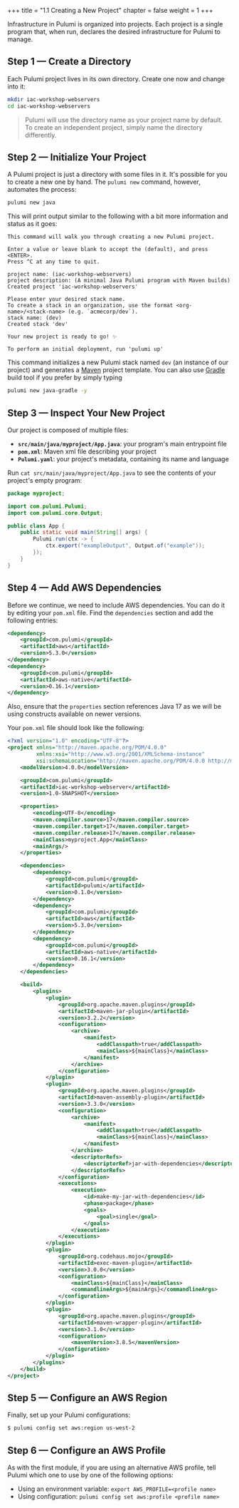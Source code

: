 +++
title = "1.1 Creating a New Project"
chapter = false
weight = 1
+++


Infrastructure in Pulumi is organized into projects. Each project is a single program that, when run, declares the desired infrastructure for Pulumi to manage.

## Step 1 &mdash; Create a Directory

Each Pulumi project lives in its own directory. Create one now and change into it:

```bash
mkdir iac-workshop-webservers
cd iac-workshop-webservers
```

> Pulumi will use the directory name as your project name by default. To create an independent project, simply name the directory differently.

## Step 2 &mdash; Initialize Your Project

A Pulumi project is just a directory with some files in it. It's possible for you to create a new one by hand. The `pulumi new` command, however, automates the process:

```bash
pulumi new java
```

This will print output similar to the following with a bit more information and status as it goes:

```
This command will walk you through creating a new Pulumi project.

Enter a value or leave blank to accept the (default), and press <ENTER>.
Press ^C at any time to quit.

project name: (iac-workshop-webservers)
project description: (A minimal Java Pulumi program with Maven builds)
Created project 'iac-workshop-webservers'

Please enter your desired stack name.
To create a stack in an organization, use the format <org-name>/<stack-name> (e.g. `acmecorp/dev`).
stack name: (dev)
Created stack 'dev'

Your new project is ready to go! ✨

To perform an initial deployment, run 'pulumi up'
```

This command initializes a new Pulumi stack named `dev` (an instance of our project) and generates a [Maven](https://maven.apache.org/) project template. 
You can also use [Gradle](https://gradle.org/) build tool if you prefer by simply typing
```bash
pulumi new java-gradle -y
```

## Step 3 &mdash; Inspect Your New Project

Our project is composed of multiple files:

* **`src/main/java/myproject/App.java`**: your program's main entrypoint file
* **`pom.xml`**: Maven xml file describing your project
* **`Pulumi.yaml`**: your project's metadata, containing its name and language

Run `cat src/main/java/myproject/App.java` to see the contents of your project's empty program:

```java
package myproject;

import com.pulumi.Pulumi;
import com.pulumi.core.Output;

public class App {
    public static void main(String[] args) {
        Pulumi.run(ctx -> {
            ctx.export("exampleOutput", Output.of("example"));
        });
    }
}
```

## Step 4 &mdash; Add AWS Dependencies

Before we continue, we need to include AWS dependencies.
You can do it by editing your `pom.xml` file. Find the `dependencies` section and add the following entries:
```xml
<dependency>
    <groupId>com.pulumi</groupId>
    <artifactId>aws</artifactId>
    <version>5.3.0</version>
</dependency>
<dependency>
    <groupId>com.pulumi</groupId>
    <artifactId>aws-native</artifactId>
    <version>0.16.1</version>
</dependency>
```

Also, ensure that the `properties` section references Java 17 as we will be using constructs available on newer versions.

Your `pom.xml` file should look like the following:
```xml
<?xml version="1.0" encoding="UTF-8"?>
<project xmlns="http://maven.apache.org/POM/4.0.0"
         xmlns:xsi="http://www.w3.org/2001/XMLSchema-instance"
         xsi:schemaLocation="http://maven.apache.org/POM/4.0.0 http://maven.apache.org/xsd/maven-4.0.0.xsd">
    <modelVersion>4.0.0</modelVersion>

    <groupId>com.pulumi</groupId>
    <artifactId>iac-workshop-webserver</artifactId>
    <version>1.0-SNAPSHOT</version>

    <properties>
        <encoding>UTF-8</encoding>
        <maven.compiler.source>17</maven.compiler.source>
        <maven.compiler.target>17</maven.compiler.target>
        <maven.compiler.release>17</maven.compiler.release>
        <mainClass>myproject.App</mainClass>
        <mainArgs/>
    </properties>

    <dependencies>
        <dependency>
            <groupId>com.pulumi</groupId>
            <artifactId>pulumi</artifactId>
            <version>0.1.0</version>
        </dependency>
        <dependency>
            <groupId>com.pulumi</groupId>
            <artifactId>aws</artifactId>
            <version>5.3.0</version>
        </dependency>
        <dependency>
            <groupId>com.pulumi</groupId>
            <artifactId>aws-native</artifactId>
            <version>0.16.1</version>
        </dependency>
    </dependencies>

    <build>
        <plugins>
            <plugin>
                <groupId>org.apache.maven.plugins</groupId>
                <artifactId>maven-jar-plugin</artifactId>
                <version>3.2.2</version>
                <configuration>
                    <archive>
                        <manifest>
                            <addClasspath>true</addClasspath>
                            <mainClass>${mainClass}</mainClass>
                        </manifest>
                    </archive>
                </configuration>
            </plugin>
            <plugin>
                <groupId>org.apache.maven.plugins</groupId>
                <artifactId>maven-assembly-plugin</artifactId>
                <version>3.3.0</version>
                <configuration>
                    <archive>
                        <manifest>
                            <addClasspath>true</addClasspath>
                            <mainClass>${mainClass}</mainClass>
                        </manifest>
                    </archive>
                    <descriptorRefs>
                        <descriptorRef>jar-with-dependencies</descriptorRef>
                    </descriptorRefs>
                </configuration>
                <executions>
                    <execution>
                        <id>make-my-jar-with-dependencies</id>
                        <phase>package</phase>
                        <goals>
                            <goal>single</goal>
                        </goals>
                    </execution>
                </executions>
            </plugin>
            <plugin>
                <groupId>org.codehaus.mojo</groupId>
                <artifactId>exec-maven-plugin</artifactId>
                <version>3.0.0</version>
                <configuration>
                    <mainClass>${mainClass}</mainClass>
                    <commandlineArgs>${mainArgs}</commandlineArgs>
                </configuration>
            </plugin>
            <plugin>
                <groupId>org.apache.maven.plugins</groupId>
                <artifactId>maven-wrapper-plugin</artifactId>
                <version>3.1.0</version>
                <configuration>
                    <mavenVersion>3.8.5</mavenVersion>
                </configuration>
            </plugin>
        </plugins>
    </build>
</project>

```

## Step 5 &mdash; Configure an AWS Region

Finally, set up your Pulumi configurations:

```bash
$ pulumi config set aws:region us-west-2
```

## Step 6 &mdash; Configure an AWS Profile

As with the first module, if you are using an alternative AWS profile, tell Pulumi which one to use by one of the following options:

* Using an environment variable: `export AWS_PROFILE=<profile name>`
* Using configuration: `pulumi config set aws:profile <profile name>`
